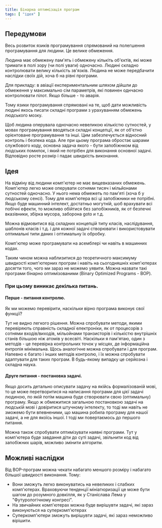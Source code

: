 ```yaml
---
title: Бінарна оптимізація програм
tags: [ "ідея" ]
---
```


## Передумови 

Весь розвиток язиків програмування спрямований на полегшення програмування для людини. Це велике обмеження.

Людина має обмежену пам'ять і обмежену кількіть об'єктів, які може тримати в полі зору (чи полі уваги) одночасно. Людині складно контролювати велику кількість зв'язків. 
Людина не може передбачити наслідки своїх дій, хоча б на рівні програми.

Для прикладу: в авіації експериментальним шляхом дійшли до обмеження у максимально сім параметрів, які повинен однчасно контролювати пілот. Якщо більше - то аварія.

Тому язики програмування спрямовані на те, щоб дати можливість людині якось писати складні програми з урахуванням обмежень людського мозку.

Щоб людина оперувала одночасно невеликою кількістю сутностей, у мовах програмування вводяться складні концепції, як от об'єтно орієнтоване програмування та інші.
Цим забезпечується відносний контроль і безпека кода.
Але при цьому програма обростає шарами службового коду, основна задача якого - бути запобіжнком від людських помилок, і  який не потрібен для виконання основної задачі.
Відповідно росте розмір і падає швидкість виконання.

## Ідея

На відміну від людини комп'ютер не має вищевказаних обмежень. Комп'ютер легко може оперувати сотнями тисяч і мільйонами сутностей одночасно. У нього нема обмежеть по пам'яті (хоча б у людському сенсі).
Тому для комп'ютера всі ці запобіжники не потрібні. Якщо буде машинний інтелект, достатньо могутній, шоб врахувати всі побічні ефекти, 
то можливо обійтися без запобіжників, як от безпечні вказівники, збірка мусора, заборона goto и т.д.

Можна відмовитися від складних концепцій типу класів, наслідування, шаблонів класів і т.д. і для кожної задачі створювати і використовувати оптимальні типи даних 
і оптимальну їх обробку.

Комп'ютер може програмувати на асемблері чи навіть в машинних кодах.

Таким чином можна наблизитися до теоретичного максимуму швидкості комп'ютерних програм і навіть на сьогодняшніх комп'ютерах досягти того, чого ми зараз не можемо уявити.
Можна назвати такі програми бінарно оптимізованими (Binary Optimized Programs - BOP). 

### При цьому виникає декілька питань.

#### Перше - питання контролю.

Як ми можемо перевірити, наскільки вірно програма виконує свої функції? 

Тут не видно легкого рішення. Можна спробувати методи, якими перевіряють справність складної електроніки, як от процесорів з сотнями входів/виходів, мільойнами транзисторів і кількістю внутрішніх станів більшою ніж атомів у всесвіті.
Наскільки я пам'ятаю, один з методів - це перевірка контрольних точок у місцях, де інформаційна ентропія мінімальна.
Щось аналогічне можна спробувати і для програм.
Напевно є багато і інших методів контролю, і їх можна спробувати адаптувати для таких програм. В будь-якому випадку це серйозна і складна наука.

#### Друге питання - постановка задачі.

Якщо досить детально описувати задачу на якійсь формалізованій мові, то це може перетворитися на написання програми для цієї задачі людиною, по якій потім машина буде створювати свою (оптимальну) програму.
Якщо ж обмежитися загальною постановкою задачі на людській мові і довіритися штучному інтелекту, то тоді ми навіть не зможемо бути впевненими, що машина робила програму 
для нашої задачі, а не для якоїсь іншої. І тоді ми повертаємось до першого питання.


Можна також спробувати оптимізувати наявні програми. Тут у комп'ютера буде завдання діти до суті задачі, звільнити код від запобіжних шарів, можливо змінити алгоритм.

## Можливі наслідки

Від BOP-програм можна чекати набагато меншого розміру і набагато більшої швидкості виконання. Тому:

- Вони зможуть легко виконуватись на невеликих і слабких комп'ютерах. Враховуючи тенденції мініатюризації це може бути шагом до розумного довкілля, як у Станіслава Лема у "Футурологічному конгресі".
- На звичайних комп'ютерах можна буде вирішувти задачі, які зараз виконуються на суперкомп'ютерах
- Суперкомп'ютери зможуть вирішувти задачі, які зараз неможливо вірішити.